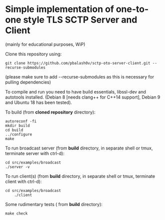 # Simple implementation of one-to-one style TLS SCTP Server and Client
(mainly for educational purposes, WiP)

Clone this repository using:
```console
git clone https://github.com/pbalash0v/sctp-oto-server-client.git --recurse-submodules
```
(please make sure to add --recurse-submodules as this is necessary for pulling dependencies)

To compile and run you need to have build essentials, libssl-dev and autotools installed.
(Debian 8 [needs clang++ for C++14 support], Debian 9 and Ubuntu 18 has been tested).

To build (from **cloned repository** directory):
```console
autoreconf -fi
mkdir build
cd build
../configure
make 
```

To run broadcast server (from **build** directory, in separate shell or tmux, terminate server with ctrl-d):
```console
cd src/examples/broadcast
./server -v
```

To run client(s) (from **build** directory, in separate shell or tmux, terminate client with ctrl-d):
```console
cd src/examples/broadcast
	./client
```


Some rudimentary tests ( from **build** directory):
```console
make check
```

